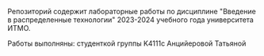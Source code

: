 Репозиторий содержит лабораторные работы по дисциплине "Введение в распределенные технологии" 2023-2024 учебного года университета ИТМО.

Работы выполняны: студенткой группы K4111с Анцийеровой Татьяной
